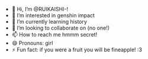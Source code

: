 - 👋 Hi, I’m @RUIKAISHI-! 
- 👀 I’m interested in genshin impact
- 🌱 I’m currently learning history
- 💞️ I’m looking to collaborate on (no one!) 
- 📫 How to reach me hmmm secret! 
- 😄 Pronouns: girl
- ⚡ Fun fact: if you were a fruit you will be fineapple! :3
